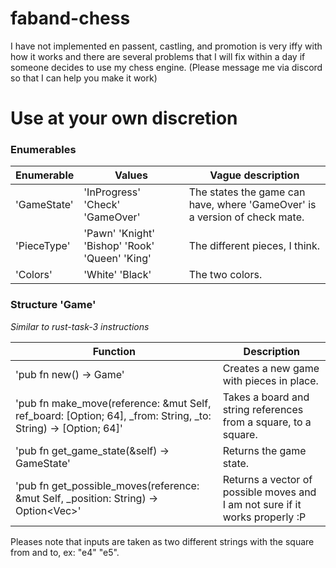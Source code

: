 # faband-chess

I have not implemented en passent, castling, and promotion is very iffy with how it works and there are several problems that I will fix within a day if someone decides to use my chess engine. (Please message me via discord so that I can help you make it work)

# Use at your own discretion

### Enumerables
| **Enumerable** | **Values** | **Vague description** |
|----------------|------------|-----------------------|
| 'GameState'    | 'InProgress' 'Check' 'GameOver' | The states the game can have, where 'GameOver' is a version of check mate. |
| 'PieceType'    | 'Pawn' 'Knight' 'Bishop' 'Rook' 'Queen' 'King' | The different pieces, I think. |
| 'Colors'       | 'White' 'Black' | The two colors. |

### Structure 'Game'
*Similar to rust-task-3 instructions*

| **Function** | **Description** |
|--------------|-----------------|
| 'pub fn new() -> Game' | Creates a new game with pieces in place. |
| 'pub fn make_move(reference: &mut Self, ref_board: [Option<Piece>; 64], _from: String, _to: String) -> [Option<Piece>; 64]' | Takes a board and string references from a square, to a square. | 
| 'pub fn get_game_state(&self) -> GameState' | Returns the game state. |
| 'pub fn get_possible_moves(reference: &mut Self, _position: String) -> Option<Vec<String>>' | Returns a vector of possible moves and I am not sure if it works properly :P |

Pleases note that inputs are taken as two different strings with the square from and to, ex: "e4" "e5".
